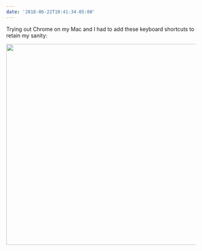 ```yaml
---
date: '2018-06-22T10:41:34-05:00'
---
```

Trying out Chrome on my Mac and I had to add these keyboard shortcuts to retain my sanity: 

<img src="uploads/2018/7a4a48ebc8.jpg" width="600" height="533" />
